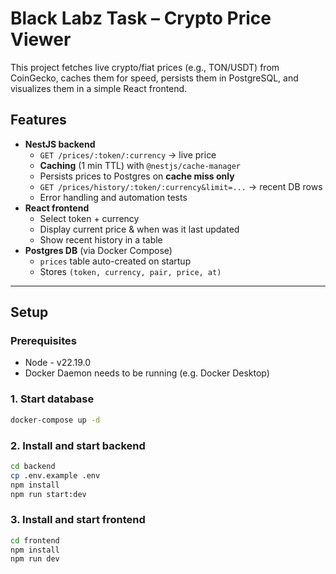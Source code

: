 # Black Labz Task – Crypto Price Viewer

This project fetches live crypto/fiat prices (e.g., TON/USDT) from CoinGecko, caches them for speed, persists them in PostgreSQL, and visualizes them in a simple React frontend.

## Features
- **NestJS backend**
  - `GET /prices/:token/:currency` → live price
  - **Caching** (1 min TTL) with `@nestjs/cache-manager`
  - Persists prices to Postgres on **cache miss only**
  - `GET /prices/history/:token/:currency&limit=...` → recent DB rows
  - Error handling and automation tests
- **React frontend**
  - Select token + currency
  - Display current price & when was it last updated
  - Show recent history in a table
- **Postgres DB** (via Docker Compose)
  - `prices` table auto-created on startup
  - Stores `(token, currency, pair, price, at)`

---


## Setup
### Prerequisites
- Node - v22.19.0
- Docker Daemon needs to be running (e.g. Docker Desktop)
### 1. Start database
```bash
docker-compose up -d
```
### 2. Install and start backend
```bash
cd backend
cp .env.example .env
npm install
npm run start:dev
```
### 3. Install and start frontend
```bash
cd frontend
npm install
npm run dev
```
